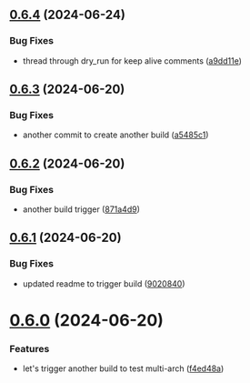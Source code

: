 ## [0.6.4](https://github.com/iloveitaly/github-overlord/compare/v0.6.3...v0.6.4) (2024-06-24)


### Bug Fixes

* thread through dry_run for keep alive comments ([a9dd11e](https://github.com/iloveitaly/github-overlord/commit/a9dd11e4989e1627fdaf4ffbe3be29aeefd18ab0))



## [0.6.3](https://github.com/iloveitaly/github-overlord/compare/v0.6.2...v0.6.3) (2024-06-20)


### Bug Fixes

* another commit to create another build ([a5485c1](https://github.com/iloveitaly/github-overlord/commit/a5485c1a7d01734a01e1cc9c1a6e35e415dfb4c9))



## [0.6.2](https://github.com/iloveitaly/github-overlord/compare/v0.6.1...v0.6.2) (2024-06-20)


### Bug Fixes

* another build trigger ([871a4d9](https://github.com/iloveitaly/github-overlord/commit/871a4d9ca64adebd4e653eab11a4fdb9e57c1e2a))



## [0.6.1](https://github.com/iloveitaly/github-overlord/compare/v0.6.0...v0.6.1) (2024-06-20)


### Bug Fixes

* updated readme to trigger build ([9020840](https://github.com/iloveitaly/github-overlord/commit/90208400f56bf27ebe99221a01a59546be64acc1))



# [0.6.0](https://github.com/iloveitaly/github-overlord/compare/v0.5.0...v0.6.0) (2024-06-20)


### Features

* let's trigger another build to test multi-arch ([f4ed48a](https://github.com/iloveitaly/github-overlord/commit/f4ed48ab43ca519b4b526a5e8a744e0089c61ef9))



